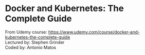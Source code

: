 # Docker and Kubernetes: The Complete Guide
  
From Udemy course: https://www.udemy.com/course/docker-and-kubernetes-the-complete-guide  
Lectured by: Stephen Grinder  
Coded by: Antonio Matos  
